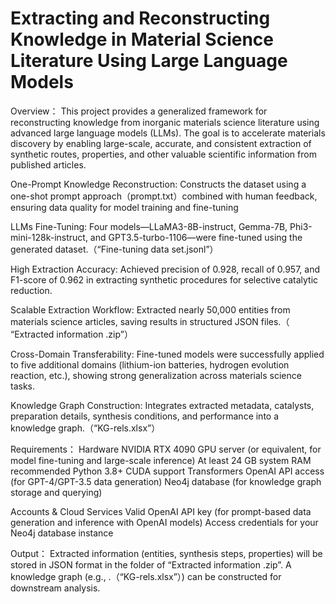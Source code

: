 # Extracting and Reconstructing Knowledge in Material Science Literature Using Large Language Models
Overview：
This project provides a generalized framework for reconstructing knowledge from inorganic materials science literature using advanced large language models (LLMs). The goal is to accelerate materials discovery by enabling large-scale, accurate, and consistent extraction of synthetic routes, properties, and other valuable scientific information from published articles.

One-Prompt Knowledge Reconstruction: Constructs the dataset using a one-shot prompt approach（prompt.txt）combined with human feedback, ensuring data quality for model training and fine-tuning

LLMs Fine-Tuning: Four models—LLaMA3-8B-instruct, Gemma-7B, Phi3-mini-128k-instruct, and GPT3.5-turbo-1106—were fine-tuned using the generated dataset.（“Fine-tuning data set.jsonl”）

High Extraction Accuracy: Achieved precision of 0.928, recall of 0.957, and F1-score of 0.962 in extracting synthetic procedures for selective catalytic reduction.

Scalable Extraction Workflow: Extracted nearly 50,000 entities from materials science articles, saving results in structured JSON files.（ “Extracted information .zip”）

Cross-Domain Transferability: Fine-tuned models were successfully applied to five additional domains (lithium-ion batteries, hydrogen evolution reaction, etc.), showing strong generalization across materials science tasks.

Knowledge Graph Construction: Integrates extracted metadata, catalysts, preparation details, synthesis conditions, and performance into a knowledge graph.（“KG-rels.xlsx”）

Requirements：
Hardware
NVIDIA RTX 4090 GPU server (or equivalent, for model fine-tuning and large-scale inference)
At least 24 GB system RAM recommended
Python 3.8+
CUDA support
Transformers
OpenAI API access (for GPT-4/GPT-3.5 data generation)
Neo4j database (for knowledge graph storage and querying)

Accounts & Cloud Services
Valid OpenAI API key (for prompt-based data generation and inference with OpenAI models)
Access credentials for your Neo4j database instance

Output：
Extracted information (entities, synthesis steps, properties) will be stored in JSON format in the folder of “Extracted information .zip”.
A knowledge graph (e.g., .（“KG-rels.xlsx”）) can be constructed for downstream analysis.
